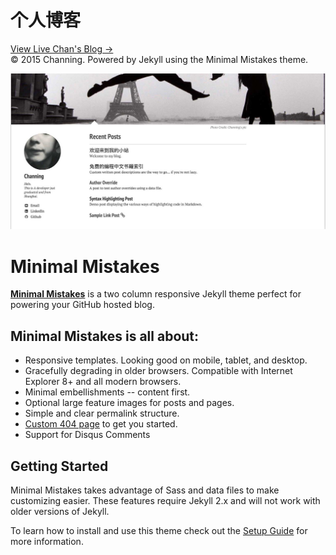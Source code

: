 # 个人博客

[View Live Chan's Blog →](http://jincan39.github.io)<br />
© 2015 Channing. Powered by Jekyll using the Minimal Mistakes theme.


![screenshot of Minimal Mistakes theme](https://github.com/jincan39/jincan39.github.io/blob/master/images/chan_background.jpg)
<!--![screenshot of Minimal Mistakes theme](http://mmistakes.github.io/minimal-mistakes/images/mm-theme-post-600.jpg)-->

# Minimal Mistakes

**[Minimal Mistakes](http://mmistakes.github.io/minimal-mistakes)** is a two column responsive Jekyll theme perfect for powering your GitHub hosted blog.

## Minimal Mistakes is all about:

* Responsive templates. Looking good on mobile, tablet, and desktop.
* Gracefully degrading in older browsers. Compatible with Internet Explorer 8+ and all modern browsers.
* Minimal embellishments -- content first.
* Optional large feature images for posts and pages.
* Simple and clear permalink structure.
* [Custom 404 page](http://jincan39.github.io/404.html) to get you started.
* Support for Disqus Comments


<!--[Custom 404 page](http://mmistakes.github.io/minimal-mistakes/404.html) to get you started.-->
<!--See a [live version of Minimal Mistakes](http://mmistakes.github.io/minimal-mistakes/) hosted on GitHub.-->

## Getting Started

Minimal Mistakes takes advantage of Sass and data files to make customizing easier. These features require Jekyll 2.x and will not work with older versions of Jekyll.

To learn how to install and use this theme check out the [Setup Guide](http://mmistakes.github.io/minimal-mistakes/theme-setup/) for more information.
